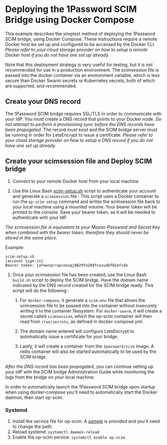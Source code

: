 # Deploying the 1Password SCIM Bridge using Docker Compose

This example describes the simplest method of deploying the 1Password SCIM bridge, using Docker Compose. These instructions require a remote Docker host be set up and configured to be accessed by the Docker CLI. _Please refer to your cloud storage provider on how to setup a remote Docker host if you do not have one set up already._

Note that this deployment strategy is very useful for testing, but it is not recommended for use in a production environment. The scimsession file is passed into the docker container via an environment variable, which is less secure than Docker Swarm secrets or Kubernetes secrets, both of which are supported, and recommended.

## Create your DNS record

The 1Password SCIM bridge requires SSL/TLS in order to communicate with your IdP. You must create a DNS record that points to your Docker node. _Do not attempt to perform a provisioning sync before the DNS records have been propogated_. The record must exist and the SCIM bridge server must be running in order for LetsEncrypt to issue a certificate. _Please refer to your cloud storage provider on how to setup a DNS record if you do not have one set up already._

## Create your scimsession file and Deploy SCIM bridge

1. Connect to your remote Docker host from your local machine

1. Use the Linux Bash [scim-setup.sh](../session/scim-setup.sh) script to authenticate your account and generate a `scimsession` file : This script uses a Docker container to run the `op-scim setup` command and writes the scimsession file back to your local machine using a mounted volume. Your bearer token will be printed to the console. Save your bearer token, as it will be needed to authenticate with your IdP.

_The scimsession file is equivalent to your Master Password and Secret Key when combined with the bearer token, therefore they should never be stored in the same place._

Example:
```
scim-setup.sh
[account sign-in]
Bearer token: jafewnqrrupcnoiqj0829fe209fnsoudbf02efsdo
```

1. Once your scimsession file has been created, use the Linux Bash `build.sh` script to deploy the SCIM bridge. Have the domain name indicated by the DNS record created for the SCIM bridge ready. This script will do the following :

    1. For `docker-compose`, it generate a `scim.env` file that allows the scimsession file to be passed into the container without insecurely writing it to the container filesystem. For `docker-swarm`, it will create a secret called `scimsession`, which the op-scim container will then read from `/run/secrets`, as defined in docker-compose.yml.

    1. The domain name entered will configure LetsEncrypt to automatically issue a certificate for your bridge.

    1. Lastly, it will create a container from the `1password/scim` image. A redis container will also be started automatically to be used by the SCIM bridge.

_After the DNS record has been propogated_, you can continue setting up your IdP with the SCIM bridge Administration Guide while monitoring the logs from the bridge on your local machine.

In order to automatically launch the 1Password SCIM bridge upon startup when using docker-compose you'll need to automatically start the Docker daemon, then start op-scim.

### Systemd

1. Install the service file for op-scim. A [sample](op-scim.service) is provided and you'll need to change the path.
2. Reload systemd: `systemctl daemon-reload`
3. Enable the op-scim service: `systemctl enable op-scim`